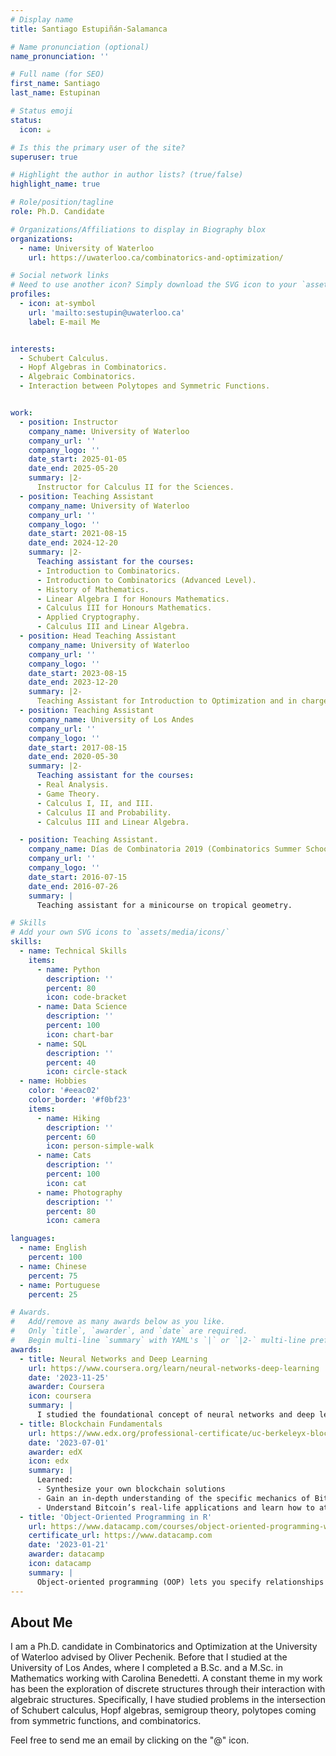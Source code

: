 ```yaml
---
# Display name
title: Santiago Estupiñán-Salamanca

# Name pronunciation (optional)
name_pronunciation: ''

# Full name (for SEO)
first_name: Santiago
last_name: Estupinan

# Status emoji
status:
  icon: ☕️

# Is this the primary user of the site?
superuser: true

# Highlight the author in author lists? (true/false)
highlight_name: true

# Role/position/tagline
role: Ph.D. Candidate 

# Organizations/Affiliations to display in Biography blox
organizations:
  - name: University of Waterloo
    url: https://uwaterloo.ca/combinatorics-and-optimization/

# Social network links
# Need to use another icon? Simply download the SVG icon to your `assets/media/icons/` folder.
profiles:
  - icon: at-symbol
    url: 'mailto:sestupin@uwaterloo.ca'
    label: E-mail Me


interests:
  - Schubert Calculus.
  - Hopf Algebras in Combinatorics.
  - Algebraic Combinatorics. 
  - Interaction between Polytopes and Symmetric Functions.


work:
  - position: Instructor 
    company_name: University of Waterloo
    company_url: ''
    company_logo: ''
    date_start: 2025-01-05
    date_end: 2025-05-20
    summary: |2-
      Instructor for Calculus II for the Sciences. 
  - position: Teaching Assistant
    company_name: University of Waterloo
    company_url: ''
    company_logo: ''
    date_start: 2021-08-15
    date_end: 2024-12-20
    summary: |2-
      Teaching assistant for the courses:
      - Introduction to Combinatorics.
      - Introduction to Combinatorics (Advanced Level).
      - History of Mathematics.
      - Linear Algebra I for Honours Mathematics.
      - Calculus III for Honours Mathematics.
      - Applied Cryptography.
      - Calculus III and Linear Algebra.
  - position: Head Teaching Assistant
    company_name: University of Waterloo
    company_url: ''
    company_logo: ''
    date_start: 2023-08-15
    date_end: 2023-12-20
    summary: |2-
      Teaching Assistant for Introduction to Optimization and in charge of coordinating the teaching assistant team.
  - position: Teaching Assistant
    company_name: University of Los Andes
    company_url: ''
    company_logo: ''
    date_start: 2017-08-15
    date_end: 2020-05-30
    summary: |2-
      Teaching assistant for the courses:
      - Real Analysis.
      - Game Theory.
      - Calculus I, II, and III.
      - Calculus II and Probability.
      - Calculus III and Linear Algebra.

  - position: Teaching Assistant.
    company_name: Días de Combinatoria 2019 (Combinatorics Summer School.)
    company_url: ''
    company_logo: ''
    date_start: 2016-07-15
    date_end: 2016-07-26
    summary: |
      Teaching assistant for a minicourse on tropical geometry.

# Skills
# Add your own SVG icons to `assets/media/icons/`
skills:
  - name: Technical Skills
    items:
      - name: Python
        description: ''
        percent: 80
        icon: code-bracket
      - name: Data Science
        description: ''
        percent: 100
        icon: chart-bar
      - name: SQL
        description: ''
        percent: 40
        icon: circle-stack
  - name: Hobbies
    color: '#eeac02'
    color_border: '#f0bf23'
    items:
      - name: Hiking
        description: ''
        percent: 60
        icon: person-simple-walk
      - name: Cats
        description: ''
        percent: 100
        icon: cat
      - name: Photography
        description: ''
        percent: 80
        icon: camera

languages:
  - name: English
    percent: 100
  - name: Chinese
    percent: 75
  - name: Portuguese
    percent: 25

# Awards.
#   Add/remove as many awards below as you like.
#   Only `title`, `awarder`, and `date` are required.
#   Begin multi-line `summary` with YAML's `|` or `|2-` multi-line prefix and indent 2 spaces below.
awards:
  - title: Neural Networks and Deep Learning
    url: https://www.coursera.org/learn/neural-networks-deep-learning
    date: '2023-11-25'
    awarder: Coursera
    icon: coursera
    summary: |
      I studied the foundational concept of neural networks and deep learning. By the end, I was familiar with the significant technological trends driving the rise of deep learning; build, train, and apply fully connected deep neural networks; implement efficient (vectorized) neural networks; identify key parameters in a neural network’s architecture; and apply deep learning to your own applications.
  - title: Blockchain Fundamentals
    url: https://www.edx.org/professional-certificate/uc-berkeleyx-blockchain-fundamentals
    date: '2023-07-01'
    awarder: edX
    icon: edx
    summary: |
      Learned:
      - Synthesize your own blockchain solutions
      - Gain an in-depth understanding of the specific mechanics of Bitcoin
      - Understand Bitcoin’s real-life applications and learn how to attack and destroy Bitcoin, Ethereum, smart contracts and Dapps, and alternatives to Bitcoin’s Proof-of-Work consensus algorithm
  - title: 'Object-Oriented Programming in R'
    url: https://www.datacamp.com/courses/object-oriented-programming-with-s3-and-r6-in-r
    certificate_url: https://www.datacamp.com
    date: '2023-01-21'
    awarder: datacamp
    icon: datacamp
    summary: |
      Object-oriented programming (OOP) lets you specify relationships between functions and the objects that they can act on, helping you manage complexity in your code. This is an intermediate level course, providing an introduction to OOP, using the S3 and R6 systems. S3 is a great day-to-day R programming tool that simplifies some of the functions that you write. R6 is especially useful for industry-specific analyses, working with web APIs, and building GUIs.
---
```


## About Me
I am a Ph.D. candidate in Combinatorics and Optimization at the University of Waterloo advised by Oliver Pechenik. Before that I studied at the University of Los Andes, where I completed a B.Sc. and a M.Sc. in Mathematics working with Carolina Benedetti. A constant theme in my work has been the exploration of discrete structures through their interaction with algebraic structures. Specifically, I have studied problems in the intersection of Schubert calculus, Hopf algebras, semigroup theory, polytopes coming from symmetric functions, and combinatorics. 

Feel free to send me an email by clicking on the "@" icon. 